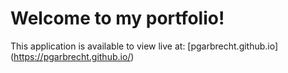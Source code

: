 # Welcome to my portfolio!

This application is available to view live at:
[pgarbrecht.github.io] (https://pgarbrecht.github.io/)
